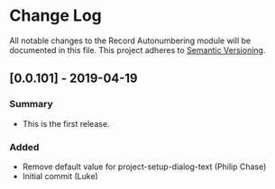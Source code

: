 # Change Log
All notable changes to the Record Autonumbering module will be documented in this file.
This project adheres to [Semantic Versioning](http://semver.org/).


## [0.0.101] - 2019-04-19
### Summary
- This is the first release.

### Added
- Remove default value for project-setup-dialog-text (Philip Chase)
- Initial commit (Luke)

